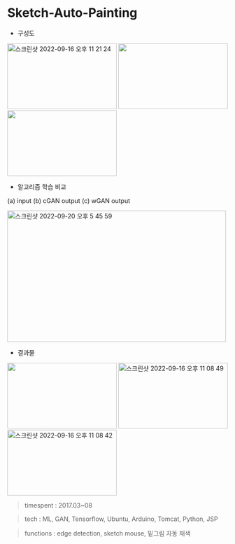 # Sketch-Auto-Painting

- 구성도

<img width="250" height="150" alt="스크린샷 2022-09-16 오후 11 21 24" src="https://user-images.githubusercontent.com/26247241/190661566-8bc78f77-ce79-442d-af53-40018e96dfae.png"> <img width="250" height="150" src="https://user-images.githubusercontent.com/26247241/190661694-77ef580b-291f-4810-bc41-645b6a287b82.png">  <img width="250" height="150" src="https://user-images.githubusercontent.com/26247241/190661712-99c5f273-1081-4ec1-8517-dfa16f5d4806.png">

- 알고리즘 학습 비교

(a) input (b) cGAN output (c) wGAN output

<img width="500" height="300" alt="스크린샷 2022-09-20 오후 5 45 59" src="https://user-images.githubusercontent.com/26247241/191212657-f59a234b-80a2-4701-9106-ed06be1356e7.png">

- 결과물

<img width="250" height="150" src="https://user-images.githubusercontent.com/26247241/190664868-cd10aace-fe0c-4efd-8290-3bc1f4c0cd57.png"> <img width="250" height="150" alt="스크린샷 2022-09-16 오후 11 08 49" src="https://user-images.githubusercontent.com/26247241/190662680-af4be8ca-cbca-423b-88b0-b9b47e7ea725.png"> <img width="250" height="150" alt="스크린샷 2022-09-16 오후 11 08 42" src="https://user-images.githubusercontent.com/26247241/190662658-be43c174-5c4e-467b-a8cf-aed262cc91df.png"> 


> timespent : 2017.03~08

> tech : ML, GAN, Tensorflow, Ubuntu, Arduino, Tomcat, Python, JSP

> functions : edge detection, sketch mouse, 밑그림 자동 채색
